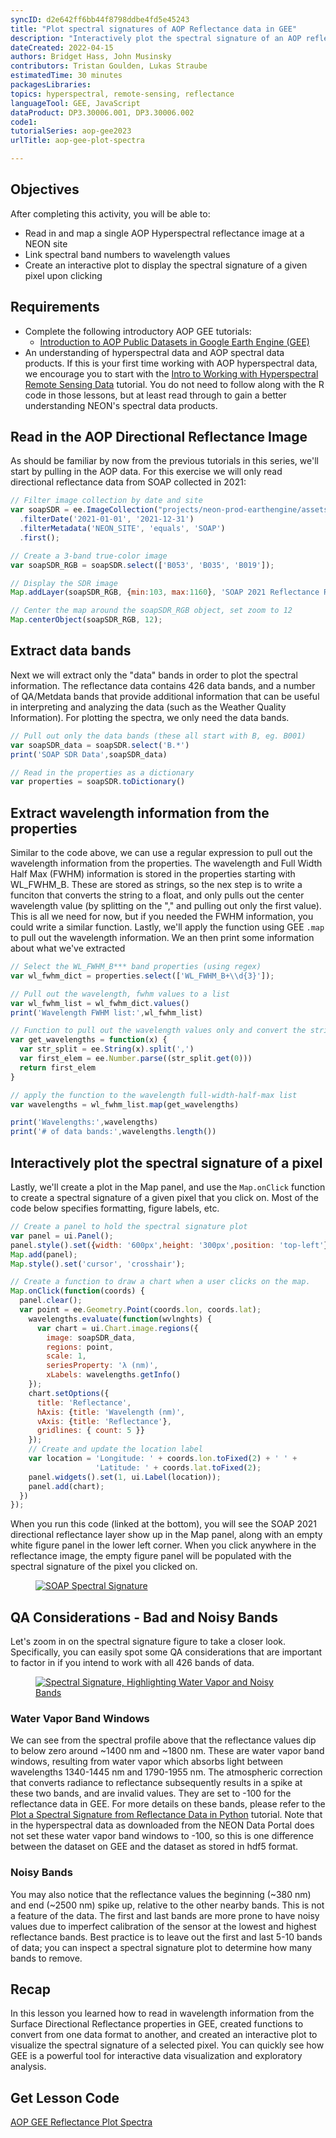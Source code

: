 ```yaml
---
syncID: d2e642ff6bb44f8798ddbe4fd5e45243
title: "Plot spectral signatures of AOP Reflectance data in GEE"
description: "Interactively plot the spectral signature of an AOP reflectance data pixel in GEE"
dateCreated: 2022-04-15
authors: Bridget Hass, John Musinsky
contributors: Tristan Goulden, Lukas Straube
estimatedTime: 30 minutes
packagesLibraries: 
topics: hyperspectral, remote-sensing, reflectance
languageTool: GEE, JavaScript
dataProduct: DP3.30006.001, DP3.30006.002
code1: 
tutorialSeries: aop-gee2023
urlTitle: aop-gee-plot-spectra

---
```


<div id="ds-objectives" markdown="1">

## Objectives
After completing this activity, you will be able to:
- Read in and map a single AOP Hyperspectral reflectance image at a NEON site
- Link spectral band numbers to wavelength values
- Create an interactive plot to display the spectral signature of a given pixel upon clicking

## Requirements

- Complete the following introductory AOP GEE tutorials:
    - <a href="https://www.neonscience.org/resources/learning-hub/tutorials/intro-aop-gee-image-collections" target="_blank">Introduction to AOP Public Datasets in Google Earth Engine (GEE)</a>
- An understanding of hyperspectral data and AOP spectral data products. If this is your first time working with AOP hyperspectral data, we encourage you to start with the <a href="https://www.neonscience.org/resources/learning-hub/tutorials/hsi-hdf5-r" target="_blank">Intro to Working with Hyperspectral Remote Sensing Data</a> tutorial. You do not need to follow along with the R code in those lessons, but at least read through to gain a better understanding NEON's spectral data products.

</div>

## Read in the AOP Directional Reflectance Image

As should be familiar by now from the previous tutorials in this series, we'll start by pulling in the AOP data. For this exercise we will only read directional reflectance data from SOAP collected in 2021:

```javascript
// Filter image collection by date and site
var soapSDR = ee.ImageCollection("projects/neon-prod-earthengine/assets/HSI_REFL/001")
  .filterDate('2021-01-01', '2021-12-31')
  .filterMetadata('NEON_SITE', 'equals', 'SOAP')
  .first();

// Create a 3-band true-color image 
var soapSDR_RGB = soapSDR.select(['B053', 'B035', 'B019']);

// Display the SDR image
Map.addLayer(soapSDR_RGB, {min:103, max:1160}, 'SOAP 2021 Reflectance RGB');

// Center the map around the soapSDR_RGB object, set zoom to 12
Map.centerObject(soapSDR_RGB, 12);
```

## Extract data bands
Next we will extract only the "data" bands in order to plot the spectral information. The reflectance data contains 426 data bands, and a number of QA/Metdata bands that provide  additional information that can be useful in interpreting and analyzing the data (such as the Weather Quality Information). For plotting the spectra, we only need the data bands.

```javascript
// Pull out only the data bands (these all start with B, eg. B001)
var soapSDR_data = soapSDR.select('B.*')
print('SOAP SDR Data',soapSDR_data)

// Read in the properties as a dictionary
var properties = soapSDR.toDictionary()
```

## Extract wavelength information from the properties

Similar to the code above, we can use a regular expression to pull out the wavelength information from the properties. The wavelength and Full Width Half Max (FWHM) information is stored in the properties starting with WL_FWHM_B. These are stored as strings, so the nex step is to write a funciton that converts the string to a float, and only pulls out the center wavelength value (by splitting on the "," and pulling out only the first value). This is all we need for now, but if you needed the FWHM information, you could write a similar function. Lastly, we'll apply the function using GEE `.map` to pull out the wavelength information. We an then print some information about what we've extracted

```javascript
// Select the WL_FWHM_B*** band properties (using regex)
var wl_fwhm_dict = properties.select(['WL_FWHM_B+\\d{3}']);

// Pull out the wavelength, fwhm values to a list
var wl_fwhm_list = wl_fwhm_dict.values()
print('Wavelength FWHM list:',wl_fwhm_list)

// Function to pull out the wavelength values only and convert the string to float
var get_wavelengths = function(x) {
  var str_split = ee.String(x).split(',')
  var first_elem = ee.Number.parse((str_split.get(0)))
  return first_elem
}

// apply the function to the wavelength full-width-half-max list
var wavelengths = wl_fwhm_list.map(get_wavelengths)

print('Wavelengths:',wavelengths)
print('# of data bands:',wavelengths.length())
```

## Interactively plot the spectral signature of a pixel

Lastly, we'll create a plot in the Map panel, and use the `Map.onClick` function to create a spectral signature of a given pixel that you click on. Most of the code below specifies formatting, figure labels, etc.

```javascript
// Create a panel to hold the spectral signature plot
var panel = ui.Panel();
panel.style().set({width: '600px',height: '300px',position: 'top-left'});
Map.add(panel);
Map.style().set('cursor', 'crosshair');

// Create a function to draw a chart when a user clicks on the map.
Map.onClick(function(coords) {
  panel.clear();
  var point = ee.Geometry.Point(coords.lon, coords.lat);
    wavelengths.evaluate(function(wvlnghts) {
      var chart = ui.Chart.image.regions({
        image: soapSDR_data, 
        regions: point, 
        scale: 1,
        seriesProperty: 'λ (nm)', 
        xLabels: wavelengths.getInfo()
    });
    chart.setOptions({
      title: 'Reflectance',
      hAxis: {title: 'Wavelength (nm)', 
      vAxis: {title: 'Reflectance'},
      gridlines: { count: 5 }}
    });
    // Create and update the location label 
    var location = 'Longitude: ' + coords.lon.toFixed(2) + ' ' +
                   'Latitude: ' + coords.lat.toFixed(2);
    panel.widgets().set(1, ui.Label(location));
    panel.add(chart);
  })
});
```

When you run this code (linked at the bottom), you will see the SOAP 2021 directional reflectance layer show up in the Map panel, along with an empty white figure panel in the lower left corner. When you click anywhere in the reflectance image, the empty figure panel will be populated with the spectral signature of the pixel you clicked on.

<figure>
	<a href="https://raw.githubusercontent.com/NEONScience/NEON-Data-Skills/main/graphics/aop-gee2023/1d_plot_spectra/soap_spectral_plot.png">
	<img src="https://raw.githubusercontent.com/NEONScience/NEON-Data-Skills/main/graphics/aop-gee2023/1d_plot_spectra/soap_spectral_plot.png" alt="SOAP Spectral Signature" style="max-width: 100%; height: auto;">
	</a>
</figure>

## QA Considerations - Bad and Noisy Bands

Let's zoom in on the spectral signature figure to take a closer look. Specifically, you can easily spot some QA considerations that are important to factor in if you intend to work with all 426 bands of data.

<figure>
	<a href="https://raw.githubusercontent.com/NEONScience/NEON-Data-Skills/main/graphics/aop-gee2023/1d_plot_spectra/soap_spectral_plot.png">
	<img src="https://raw.githubusercontent.com/NEONScience/NEON-Data-Skills/main/graphics/aop-gee2023/1d_plot_spectra/soap_spectral_signature.png" alt="Spectral Signature, Highlighting Water Vapor and Noisy Bands" style="max-width: 100%; height: auto;">
	</a>
</figure>

### Water Vapor Band Windows
We can see from the spectral profile above that the reflectance values dip to below zero around ~1400 nm and ~1800 nm. These are water vapor band windows, resulting from water vapor which absorbs light between wavelengths 1340-1445 nm and 1790-1955 nm. The atmospheric correction that converts radiance to reflectance subsequently results in a spike at these two bands, and are invalid values. They are set to -100 for the reflectance data in GEE. For more details on these bands, please refer to the <a href="https://www.neonscience.org/resources/learning-hub/tutorials/plot-refl-spectra-py" target="_blank">Plot a Spectral Signature from Reflectance Data in Python</a> tutorial. Note that in the hyperspectral data as downloaded from the NEON Data Portal does not set these water vapor band windows to -100, so this is one difference between the dataset on GEE and the dataset as stored in hdf5 format.

### Noisy Bands
You may also notice that the reflectance values the beginning (~380 nm) and end (~2500 nm) spike up, relative to the other nearby bands. This is not a feature of the data. The first and last bands are more prone to have noisy values due to imperfect calibration of the sensor at the lowest and highest reflectance bands. Best practice is to leave out the first and last 5-10 bands of data; you can inspect a spectral signature plot to determine how many bands to remove.

## Recap

In this lesson you learned how to read in wavelength information from the Surface Directional Reflectance properties in GEE, created functions to convert from one data format to another, and created an interactive plot to visualize the spectral signature of a selected pixel. You can quickly see how GEE is a powerful tool for interactive data visualization and exploratory analysis.

## Get Lesson Code

<a href="https://code.earthengine.google.com/b08021305eb73b4f54aa137759cc16cf" target="_blank">AOP GEE Reflectance Plot Spectra</a>
